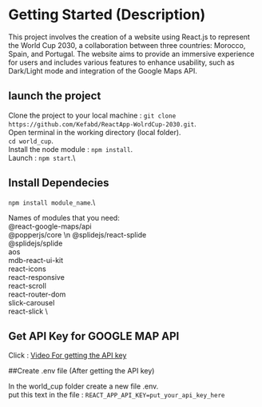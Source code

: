 # Getting Started (Description)

This project involves the creation of a website using React.js to represent the World Cup 2030, a collaboration between three countries: Morocco, Spain, and Portugal. The website aims to provide an immersive experience for users and includes various features to enhance usability, such as Dark/Light mode and integration of the Google Maps API.

## launch the project

Clone the project to your local machine : `git clone https://github.com/Kefabd/ReactApp-WolrdCup-2030.git`.\
Open terminal in the working directory (local folder).\
`cd world_cup`.\
Install the node module : `npm install`.\
Launch : `npm start`.\


## Install Dependecies

`npm install module_name`.\

Names of modules that you need:\
@react-google-maps/api \
@popperjs/core \n
@splidejs/react-splide \
@splidejs/splide \
aos \
mdb-react-ui-kit \
react-icons \
react-responsive \
react-scroll \
react-router-dom \
slick-carousel \
react-slick \


## Get API Key for GOOGLE MAP API
Click : [Video For getting the API key](https://youtu.be/OGTG1l7yin4?si=Et9yc4WxxL0rFpB-)

##Create .env file (After getting the API key)

In the world_cup folder create a new file .env. \
put this text in the file : `REACT_APP_API_KEY=put_your_api_key_here`
